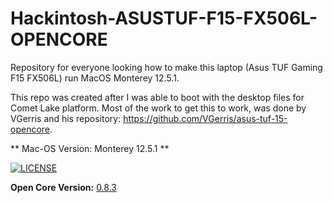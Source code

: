 # Hackintosh-ASUSTUF-F15-FX506L-OPENCORE

Repository for everyone looking how to make this laptop (Asus TUF Gaming F15 FX506L) run MacOS Monterey 12.5.1.

This repo was created after I was able to boot with the desktop files for Comet Lake platform. Most of the work to get this to work, was done by VGerris and his repository: https://github.com/VGerris/asus-tuf-15-opencore.

** Mac-OS Version: Monterey 12.5.1 **

[![LICENSE](https://img.shields.io/badge/license-Anti%20996-blue.svg)](https://github.com/996icu/996.ICU/blob/master/LICENSE)

**Open Core Version:** [0.8.3](https://github.com/acidanthera/OpenCorePkg/releases/tag/0.8.3)
